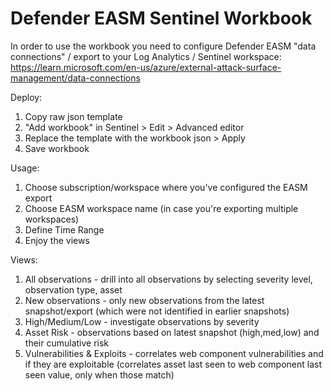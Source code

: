 # Defender EASM Sentinel Workbook

In order to use the workbook you need to configure Defender EASM "data connections" / export to your Log Analytics / Sentinel workspace: https://learn.microsoft.com/en-us/azure/external-attack-surface-management/data-connections

Deploy:
1. Copy raw json template
2. "Add workbook" in Sentinel > Edit > Advanced editor
3. Replace the template with the workbook json > Apply
4. Save workbook

Usage:
1. Choose subscription/workspace where you've configured the EASM export
2. Choose EASM workspace name (in case you're exporting multiple workspaces)
3. Define Time Range
4. Enjoy the views

Views:
1. All observations - drill into all observations by selecting severity level, observation type, asset
2. New observations - only new observations from the latest snapshot/export (which were not identified in earlier snapshots)
3. High/Medium/Low - investigate observations by severity
4. Asset Risk - observations based on latest snapshot (high,med,low) and their cumulative risk
5. Vulnerabilities & Exploits - correlates web component vulnerabilities and if they are exploitable (correlates asset last seen to web component last seen value, only when those match)




